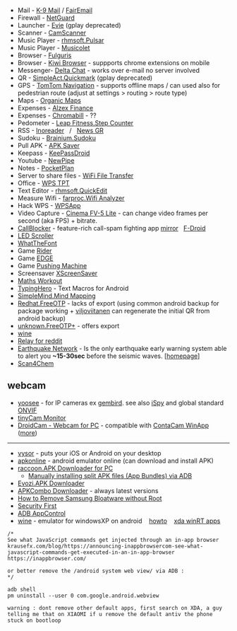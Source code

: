 * Mail - [K-9 Mail](https://play.google.com/store/apps/details?id=com.fsck.k9) / [FairEmail](https://f-droid.org/en/packages/eu.faircode.email/)  
* Firewall - [NetGuard](https://play.google.com/store/apps/details?id=eu.faircode.netguard)  
* Launcher - [Evie](https://m.apkpure.com/evie-launcher/is.shortcut) (gplay deprecated)  
* Scanner - [CamScanner](https://play.google.com/store/apps/details?id=com.intsig.camscanner)  
* Music Player - [rhmsoft.Pulsar](https://play.google.com/store/apps/details?id=com.rhmsoft.pulsar)  
* Music Player - [Musicolet](https://krosbits.in/musicolet/)  
* Browser - [Fulguris](https://github.com/Slion/Fulguris)
* Browser - [Kiwi Browser](https://kiwibrowser.com/) - suppports chrome extensions on mobile
* Messenger- [Delta Chat](https://delta.chat/en/) - works over e-mail no server involved
* QR - [SimpleAct.Quickmark](http://quickmark.com.tw/En/basic/index.asp) (gplay deprecated)  
* GPS - [TomTom Navigation](https://play.google.com/store/apps/details?id=com.tomtom.gplay.navapp) - supports offline maps / can used also for pedestrian route (adjust at settings > routing > route type)  
* Maps - [Organic Maps](https://github.com/organicmaps/organicmaps)  
* Expenses - [Alzex Finance](https://play.google.com/store/apps/details?id=com.alzex.finance.pro)  
* Expenses - [Chromabill](https://www.chromabill.com/) - ??  
* Pedometer - [Leap Fitness.Step Counter](https://play.google.com/store/apps/details?id=pedometer.steptracker.calorieburner.stepcounter)  
* RSS - [Inoreader](https://play.google.com/store/apps/details?id=com.innologica.inoreader) &nbsp; / &nbsp; [News GR](https://play.google.com/store/apps/details?id=com.ngoumotsios.rss_reader)  
* Sudoku - [Brainium.Sudoku](https://play.google.com/store/apps/details?id=com.brainium.sudoku.free)  
* Pull APK - [APK Saver](https://play.google.com/store/apps/details?id=com.sdkdevelopers.apksaver)  
* Keepass - [KeePassDroid](https://play.google.com/store/apps/details?id=com.android.keepass)  
* Youtube - [NewPipe](https://newpipe.net/)  
* Notes - [PocketPlan](https://github.com/estep248/PocketPlan)  
* Server to share files - [WiFi File Transfer](https://play.google.com/store/apps/details?id=com.smarterdroid.wififiletransfer)  
* Office - [WPS TPT](https://play.google.com/store/apps/details?id=cn.wps.moffice_eng)  
* Text Editor - [rhmsoft.QuickEdit](https://play.google.com/store/apps/details?id=com.rhmsoft.edit)  
* Measure Wifi - [farproc.Wifi Analyzer](https://play.google.com/store/apps/details?id=com.farproc.wifi.analyzer)  
* Hack WPS - [WPSApp](https://play.google.com/store/apps/details?id=com.themausoft.wpsapp)  
* Video Capture - [Cinema FV-5 Lite](https://play.google.com/store/apps/details?id=com.flavionet.android.cinema.lite) - can change video frames per second (aka FPS) + bitrate.  
* [CallBlocker](https://gitlab.com/bitfireAT/NoPhoneSpam/) - feature-rich call-spam fighting app [mirror](https://github.com/eaglx/CallBlocker) &nbsp; [F-Droid](https://f-droid.org/packages/at.bitfire.nophonespam/)  
* [LED Scroller](https://play.google.com/store/apps/details?id=oops.ledscroller)  
* [WhatTheFont](https://play.google.com/store/apps/details?id=com.monotype.whatthefont)  
* Game [Rider](https://play.google.com/store/apps/details?id=com.ketchapp.rider)  
* Game [EDGE](https://play.google.com/store/apps/details?id=net.mobigame.edge.demo)  
* Game [Pushing Machine](https://play.google.com/store/apps/details?id=com.reactor.pushingmachine) 
* Screensaver [XScreenSaver](https://play.google.com/store/apps/details?id=org.jwz.android.xscreensaver)  
* [Maths Workout](https://play.google.com/store/apps/details?id=io.ts.mathworkout)
* [TypingHero](https://typinghero.app/) - Text Macros for Android  
* [SimpleMind.Mind Mapping](https://play.google.com/store/apps/details?id=com.modelmakertools.simplemindfree)  
* [Redhat.FreeOTP](https://freeotp.github.io/) - lacks of export (using common android backup for package working + [viljoviitanen](https://github.com/viljoviitanen/freeotp-export) can regenerate the initial QR from android backup)
* [unknown.FreeOTP+](https://play.google.com/store/apps/details?id=org.liberty.android.freeotpplus) - offers export
* [wine](https://dl.winehq.org/wine-builds/android/)
* [Relay for reddit](https://play.google.com/store/apps/details?id=free.reddit.news)
* [Earthquake Network](https://play.google.com/store/apps/details?id=com.finazzi.distquake) - Is the only earthquake early warning system able to alert you **~15-30sec** before the seismic waves. [[homepage](https://sismo.app/)]
* [Scan4Chem](https://www.askreach.eu/scan4chem-app-for-checking-substances-of-very-high-concern-in-products-launched/)  

## webcam
* [yoosee](https://play.google.com/store/apps/details?id=com.yoosee) - for IP cameras ex [gembird](https://gembird.com/item.aspx?id=11674). see also [iSpy](https://www.ispyconnect.com/camera/gembird) and global standard [ONVIF](https://www.onvif.org/)
* [tinyCam Monitor](https://play.google.com/store/apps/details?id=com.alexvas.dvr.pro)  
* [DroidCam - Webcam for PC](https://play.google.com/store/apps/details?id=com.dev47apps.droidcam) - compatible with [ContaCam WinApp](https://www.contaware.com/contacam.html) ([more](https://www.geckoandfly.com/24976/diy-home-surveillance-webcam/))
---

* [vysor](https://www.vysor.io/) - puts your iOS or Android on your desktop
* [apkonline](https://www.apkonline.net/free-android-online-emulator/run-android-online-emulator) - android emulator online (can download and install APK)
* [raccoon.APK Downloader for PC](https://raccoon.onyxbits.de/)
  * [Manually installing split APK files (App Bundles) via ADB](https://raccoon.onyxbits.de/blog/install-split-apk-adb/)  
* [Evozi.APK Downloader](https://apps.evozi.com/apk-downloader/)
* [APKCombo Downloader](https://apkcombo.com) - always latest versions
* [How to Remove Samsung Bloatware without Root](https://technastic.com/remove-samsung-bloatware-safe-to-remove-apps/)  
* [Security First](https://secfirst.org/)  
* [ADB AppControl](https://adbappcontrol.com)
* [wine](https://dl.winehq.org/wine-builds/android/) - emulator for windowsXP on android &nbsp;&nbsp; [howto](https://www.makeuseof.com/tag/run-windows-apps-android/) &nbsp;&nbsp; [xda winRT apps](https://forum.xda-developers.com/t/desktop-apps-ported-to-windows-rt.2092348/#post-36534446)  

```
/*
See what JavaScript commands get injected through an in-app browser
krausefx.com/blog/https://announcing-inappbrowsercom-see-what-javascript-commands-get-executed-in-an-in-app-browser
https://inappbrowser.com/

or better remove the /android system web view/ via ADB :
*/

adb shell
pm uninstall --user 0 com.google.android.webview

warning : dont remove other default apps, first search on XDA, a guy telling me that on XIAOMI if u remove the default antiv the phone stuck on bootloop
```